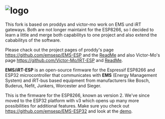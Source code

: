 # ![logo](media/EMS-ESP_logo_dark.png)

This fork is based on proddys and victor-mo work on EMS und iRT gateways.
Both are not longer maintaint for the ESP8266, so I decided to learn a little and merge both capabilitys to one project and also extend the cababilitys of the software.

Please chack out the project pages of proddy's page <https://github.com/emsesp/EMS-ESP> and the [ReadMe](https://github.com/emsesp/EMS-ESP#readme) and also Victor-Mo's page <https://github.com/Victor-Mo/IRT-ESP> and [ReadMe](https://github.com/Victor-Mo/IRT-ESP#readme).

**EMS/iRT-ESP** is an open-source firmware for the Espressif ESP8266 and ESP32 microcontroller that communicates with **EMS** (Energy Management System) and iRT-bus based equipment from manufacturers like Bosch, Buderus, Nefit, Junkers, Worcester and Sieger.

This is the firmware for the ESP8266, known as version 2. We've since moved to the ESP32 platform with v3 which opens up many more possibilities for additional features. Make sure you check out <https://github.com/emsesp/EMS-ESP32> and look at the [demo](https://ems-esp.derbyshire.nl).

